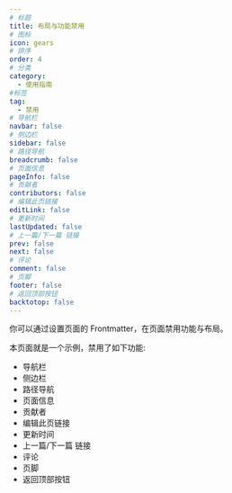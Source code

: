 ```yaml
---
# 标题
title: 布局与功能禁用
# 图标
icon: gears
# 排序
order: 4
# 分类
category:
  - 使用指南
#标签
tag:
  - 禁用
# 导航栏
navbar: false
# 侧边栏
sidebar: false
# 路径导航
breadcrumb: false
# 页面信息
pageInfo: false
# 贡献者
contributors: false
# 编辑此页链接
editLink: false
# 更新时间
lastUpdated: false
# 上一篇/下一篇 链接
prev: false
next: false
# 评论
comment: false
# 页脚
footer: false
# 返回顶部按钮
backtotop: false
---
```


你可以通过设置页面的 Frontmatter，在页面禁用功能与布局。

<!-- more -->

本页面就是一个示例，禁用了如下功能:

- 导航栏
- 侧边栏
- 路径导航
- 页面信息
- 贡献者
- 编辑此页链接
- 更新时间
- 上一篇/下一篇 链接
- 评论
- 页脚
- 返回顶部按钮
